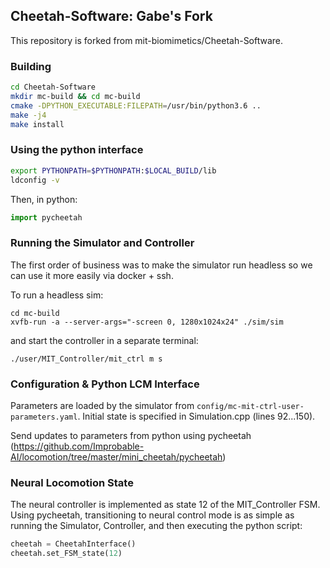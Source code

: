 ## Cheetah-Software: Gabe's Fork

This repository is forked from mit-biomimetics/Cheetah-Software.

### Building

```bash
cd Cheetah-Software
mkdir mc-build && cd mc-build
cmake -DPYTHON_EXECUTABLE:FILEPATH=/usr/bin/python3.6 ..
make -j4
make install
```

### Using the python interface

```bash
export PYTHONPATH=$PYTHONPATH:$LOCAL_BUILD/lib
ldconfig -v
```

Then, in python:
```python
import pycheetah
```

### Running the Simulator and Controller
The first order of business was to make the simulator run headless so we can use it more easily via docker + ssh. 

To run a headless sim:
```
cd mc-build
xvfb-run -a --server-args="-screen 0, 1280x1024x24" ./sim/sim
```
and start the controller in a separate terminal:
```
./user/MIT_Controller/mit_ctrl m s
```

### Configuration & Python LCM Interface 

Parameters are loaded by the simulator from `config/mc-mit-ctrl-user-parameters.yaml`. Initial state is specified in Simulation.cpp (lines 92...150). 

Send updates to parameters from python using pycheetah (https://github.com/Improbable-AI/locomotion/tree/master/mini_cheetah/pycheetah)

### Neural Locomotion State

The neural controller is implemented as state 12 of the MIT_Controller FSM. Using pycheetah, transitioning to neural control mode is as simple as running the Simulator, Controller, and then executing the python script:
```python
cheetah = CheetahInterface()
cheetah.set_FSM_state(12)
```
